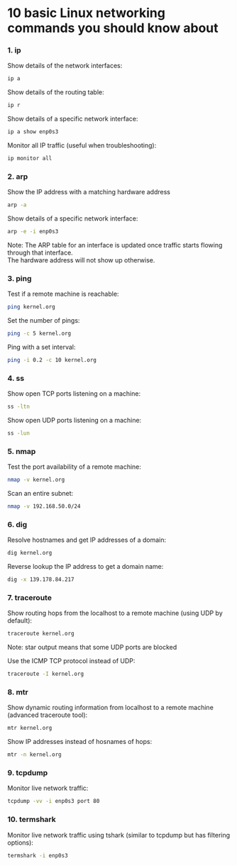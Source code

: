 10 basic Linux networking commands you should know about
========================================================

### 1. ip

Show details of the network interfaces:

```bash
ip a
```

Show details of the routing table:

```bash
ip r
```

Show details of a specific network interface:

```bash
ip a show enp0s3
```

Monitor all IP traffic (useful when troubleshooting):

```bash
ip monitor all
```

### 2. arp

Show the IP address with a matching hardware address

```bash
arp -a
```

Show details of a specific network interface:

```bash
arp -e -i enp0s3
```

Note: The ARP table for an interface is updated once traffic starts flowing through that interface.\
The hardware address will not show up otherwise.

### 3. ping

Test if a remote machine is reachable:

```bash
ping kernel.org
```

Set the number of pings:

```bash
ping -c 5 kernel.org
```

Ping with a set interval:

```bash
ping -i 0.2 -c 10 kernel.org
```

### 4. ss

Show open TCP ports listening on a machine:

```bash
ss -ltn
```

Show open UDP ports listening on a machine:

```bash
ss -lun
```

### 5. nmap

Test the port availability of a remote machine:

```bash
nmap -v kernel.org
```

Scan an entire subnet:

```bash
nmap -v 192.168.50.0/24
```

### 6. dig

Resolve hostnames and get IP addresses of a domain:

```bash
dig kernel.org
```

Reverse lookup the IP address to get a domain name:

```bash
dig -x 139.178.84.217
```

### 7. traceroute

Show routing hops from the localhost to a remote machine (using UDP by default):

```bash
traceroute kernel.org
```

Note: star output means that some UDP ports are blocked

Use the ICMP TCP protocol instead of UDP:

```bash
traceroute -I kernel.org
```

### 8. mtr

Show dynamic routing information from localhost to a remote machine (advanced traceroute tool):

```bash
mtr kernel.org
```

Show IP addresses instead of hosnames of hops:

```bash
mtr -n kernel.org
```

### 9. tcpdump

Monitor live network traffic:

```bash
tcpdump -vv -i enp0s3 port 80
```

### 10. termshark

Monitor live network traffic using tshark (similar to tcpdump but has filtering options):

```bash
termshark -i enp0s3
```
